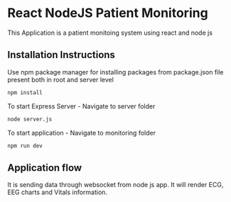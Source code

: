 # React NodeJS Patient Monitoring

This Application is a patient monitoing system using react and node js

## Installation Instructions

Use npm package manager for installing packages from package.json file present both in root and server level

```bash
npm install
```

To start Express Server - Navigate to server folder

```bash
node server.js
```

To start application - Navigate to monitoring folder

```bash
npm run dev
```

## Application flow

It is sending data through websocket from node js app.
It will render ECG, EEG charts and Vitals information.
